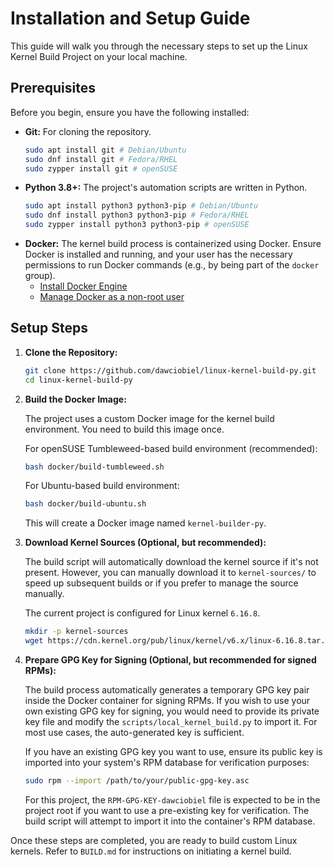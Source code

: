 # Installation and Setup Guide

This guide will walk you through the necessary steps to set up the Linux Kernel Build Project on your local machine.

## Prerequisites

Before you begin, ensure you have the following installed:

*   **Git:** For cloning the repository.
    ```bash
    sudo apt install git # Debian/Ubuntu
    sudo dnf install git # Fedora/RHEL
    sudo zypper install git # openSUSE
    ```
*   **Python 3.8+:** The project's automation scripts are written in Python.
    ```bash
    sudo apt install python3 python3-pip # Debian/Ubuntu
    sudo dnf install python3 python3-pip # Fedora/RHEL
    sudo zypper install python3 python3-pip # openSUSE
    ```
*   **Docker:** The kernel build process is containerized using Docker. Ensure Docker is installed and running, and your user has the necessary permissions to run Docker commands (e.g., by being part of the `docker` group).
    *   [Install Docker Engine](https://docs.docker.com/engine/install/)
    *   [Manage Docker as a non-root user](https://docs.docker.com/engine/install/linux-postinstall/#manage-docker-as-a-non-root-user)

## Setup Steps

1.  **Clone the Repository:**

    ```bash
    git clone https://github.com/dawciobiel/linux-kernel-build-py.git
    cd linux-kernel-build-py
    ```

2.  **Build the Docker Image:**

    The project uses a custom Docker image for the kernel build environment. You need to build this image once.

    For openSUSE Tumbleweed-based build environment (recommended):
    ```bash
    bash docker/build-tumbleweed.sh
    ```

    For Ubuntu-based build environment:
    ```bash
    bash docker/build-ubuntu.sh
    ```

    This will create a Docker image named `kernel-builder-py`.

3.  **Download Kernel Sources (Optional, but recommended):**

    The build script will automatically download the kernel source if it's not present. However, you can manually download it to `kernel-sources/` to speed up subsequent builds or if you prefer to manage the source manually.

    The current project is configured for Linux kernel `6.16.8`.
    ```bash
    mkdir -p kernel-sources
    wget https://cdn.kernel.org/pub/linux/kernel/v6.x/linux-6.16.8.tar.xz -O kernel-sources/linux-6.16.8.tar.xz
    ```

4.  **Prepare GPG Key for Signing (Optional, but recommended for signed RPMs):**

    The build process automatically generates a temporary GPG key pair inside the Docker container for signing RPMs. If you wish to use your own existing GPG key for signing, you would need to provide its private key file and modify the `scripts/local_kernel_build.py` to import it. For most use cases, the auto-generated key is sufficient.

    If you have an existing GPG key you want to use, ensure its public key is imported into your system's RPM database for verification purposes:
    ```bash
    sudo rpm --import /path/to/your/public-gpg-key.asc
    ```

    For this project, the `RPM-GPG-KEY-dawciobiel` file is expected to be in the project root if you want to use a pre-existing key for verification. The build script will attempt to import it into the container's RPM database.

Once these steps are completed, you are ready to build custom Linux kernels. Refer to `BUILD.md` for instructions on initiating a kernel build.
